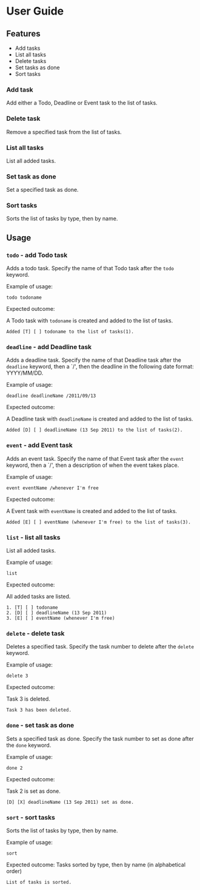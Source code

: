 # User Guide

## Features

- Add tasks
- List all tasks
- Delete tasks
- Set tasks as done
- Sort tasks

### Add task

Add either a Todo, Deadline or Event task to the list of tasks.

### Delete task

Remove a specified task from the list of tasks.

### List all tasks

List all added tasks.

### Set task as done

Set a specified task as done.

### Sort tasks

Sorts the list of tasks by type, then by name.

## Usage

### `todo` - add Todo task

Adds a todo task. Specify the name of that Todo task after the `todo` keyword.

Example of usage: 

`todo todoname`

Expected outcome:

A Todo task with `todoname` is created and added to the list of tasks.

```
Added [T] [ ] todoname to the list of tasks(1).
```

### `deadline` - add Deadline task

Adds a deadline task. Specify the name of that Deadline task after the `deadline` keyword, then a `/', then the deadline in the following date format: YYYY/MM/DD.

Example of usage:

`deadline deadlineName /2011/09/13`

Expected outcome:

A Deadline task with `deadlineName` is created and added to the list of tasks.

```
Added [D] [ ] deadlineName (13 Sep 2011) to the list of tasks(2).
```

### `event` - add Event task

Adds an event task. Specify the name of that Event task after the `event` keyword, then a `/', then a description of when the event takes place.

Example of usage:

`event eventName /whenever I'm free`

Expected outcome:

A Event task with `eventName` is created and added to the list of tasks.

```
Added [E] [ ] eventName (whenever I'm free) to the list of tasks(3).
```

### `list` - list all tasks

List all added tasks.

Example of usage:

`list`

Expected outcome:

All added tasks are listed.

```
1. [T] [ ] todoname
2. [D] [ ] deadlineName (13 Sep 2011)
3. [E] [ ] eventName (whenever I'm free)
```

### `delete` - delete task

Deletes a specified task. Specify the task number to delete after the `delete` keyword.

Example of usage:

`delete 3`

Expected outcome:

Task 3 is deleted.

```
Task 3 has been deleted.
```

### `done` - set task as done

Sets a specified task as done. Specify the task number to set as done after the `done` keyword.

Example of usage:

`done 2`

Expected outcome:

Task 2 is set as done.

```
[D] [X] deadlineName (13 Sep 2011) set as done.
```

### `sort` - sort tasks

Sorts the list of tasks by type, then by name.

Example of usage:

`sort`

Expected outcome:
Tasks sorted by type, then by name (in alphabetical order)

```
List of tasks is sorted.
```